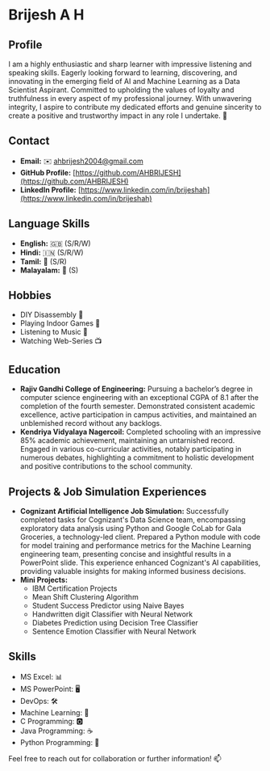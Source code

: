 # Brijesh A H

## Profile
I am a highly enthusiastic and sharp learner with impressive listening and speaking skills. Eagerly looking forward to learning, discovering, and innovating in the emerging field of AI and Machine Learning as a Data Scientist Aspirant. Committed to upholding the values of loyalty and truthfulness in every aspect of my professional journey. With unwavering integrity, I aspire to contribute my dedicated efforts and genuine sincerity to create a positive and trustworthy impact in any role I undertake. 🚀

## Contact
- **Email:** ✉️ ahbrijesh2004@gmail.com
- **GitHub Profile:** [https://github.com/AHBRIJESH](https://github.com/AHBRIJESH)
- **LinkedIn Profile:** [https://www.linkedin.com/in/brijeshah](https://www.linkedin.com/in/brijeshah)

## Language Skills
- **English:** 🇬🇧 (S/R/W)
- **Hindi:** 🇮🇳 (S/R/W)
- **Tamil:** 🌴 (S/R)
- **Malayalam:** 🌴 (S)

## Hobbies
- DIY Disassembly 🔧
- Playing Indoor Games 🎲
- Listening to Music 🎵
- Watching Web-Series 📺

## Education
- **Rajiv Gandhi College of Engineering:** Pursuing a bachelor’s degree in computer science engineering with an exceptional CGPA of 8.1 after the completion of the fourth semester. Demonstrated consistent academic excellence, active participation in campus activities, and maintained an unblemished record without any backlogs.
- **Kendriya Vidyalaya Nagercoil:** Completed schooling with an impressive 85% academic achievement, maintaining an untarnished record. Engaged in various co-curricular activities, notably participating in numerous debates, highlighting a commitment to holistic development and positive contributions to the school community.

## Projects & Job Simulation Experiences
- **Cognizant Artificial Intelligence Job Simulation:** Successfully completed tasks for Cognizant's Data Science team, encompassing exploratory data analysis using Python and Google CoLab for Gala Groceries, a technology-led client. Prepared a Python module with code for model training and performance metrics for the Machine Learning engineering team, presenting concise and insightful results in a PowerPoint slide. This experience enhanced Cognizant's AI capabilities, providing valuable insights for making informed business decisions.
- **Mini Projects:**
  - IBM Certification Projects
  - Mean Shift Clustering Algorithm
  - Student Success Predictor using Naive Bayes
  - Handwritten digit Classifier with Neural Network
  - Diabetes Prediction using Decision Tree Classifier
  - Sentence Emotion Classifier with Neural Network

## Skills
- MS Excel: 📊
- MS PowerPoint: 🖥️
- DevOps: 🛠️
- Machine Learning: 🤖
- C Programming: 🅾️
- Java Programming: ☕
- Python Programming: 🐍

Feel free to reach out for collaboration or further information! 📫
